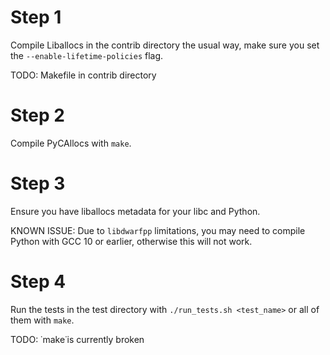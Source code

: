 # Step 1

Compile Liballocs in the contrib directory the usual way, make sure you set the `--enable-lifetime-policies` flag.

TODO: Makefile in contrib directory

# Step 2

Compile PyCAllocs with `make`. 

# Step 3 

Ensure you have liballocs metadata for your libc and Python. 

KNOWN ISSUE: Due to `libdwarfpp` limitations, you may need to compile Python with GCC 10 or earlier, otherwise this will not work.

# Step 4

Run the tests in the test directory with `./run_tests.sh <test_name>` or all of them with `make`.

TODO: ˙make˙is currently broken